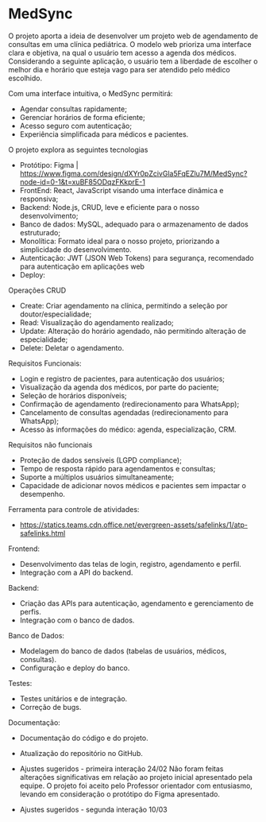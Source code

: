 # MedSync
O projeto aporta a ideia de desenvolver um projeto web de agendamento de consultas em uma clínica pediátrica. O modelo web prioriza 
uma interface clara e objetiva, na qual o usuário tem acesso a agenda dos médicos. Considerando a seguinte aplicação, o usuário tem 
a liberdade de escolher o melhor dia e horário que esteja vago para ser atendido pelo médico escolhido.

Com uma interface intuitiva, o MedSync permitirá:
  - Agendar consultas rapidamente;
  - Gerenciar horários de forma eficiente;
  - Acesso seguro com autenticação;
  - Experiência simplificada para médicos e pacientes.

O projeto explora as seguintes tecnologias 
  - Protótipo: Figma | https://www.figma.com/design/dXYr0pZcivGla5FqEZlu7M/MedSync?node-id=0-1&t=xuBF85ODqzFKkprE-1
  - FrontEnd: React, JavaScript visando uma interface dinâmica e responsiva; 
  - Backend: Node.js, CRUD, leve e eficiente para o nosso desenvolvimento; 
  - Banco de dados: MySQL, adequado para o armazenamento de dados estruturado; 
  - Monolítica: Formato ideal para o nosso projeto, priorizando a simplicidade do desenvolvimento.
  - Autenticação: JWT (JSON Web Tokens) para segurança, recomendado para autenticação em aplicações web 
  - Deploy:

Operações CRUD 
  - Create: Criar agendamento na clínica, permitindo a seleção por doutor/especialidade;
  - Read: Visualização do agendamento realizado;
  - Update: Alteração do horário agendado, não permitindo alteração de especialidade;
  - Delete: Deletar o agendamento.

Requisitos Funcionais:  
  - Login e registro de pacientes, para autenticação dos usuários; 
  - Visualização da agenda dos médicos, por parte do paciente; 
  - Seleção de horários disponíveis; 
  - Confirmação de agendamento (redirecionamento para WhatsApp);
  - Cancelamento de consultas agendadas (redirecionamento para WhatsApp);
  - Acesso às informações do médico: agenda, especialização, CRM. 

Requisitos não funcionais  
  - Proteção de dados sensíveis (LGPD compliance);
  - Tempo de resposta rápido para agendamentos e consultas;
  - Suporte a múltiplos usuários simultaneamente;
  - Capacidade de adicionar novos médicos e pacientes sem impactar o desempenho. 

Ferramenta para controle de atividades:
- https://statics.teams.cdn.office.net/evergreen-assets/safelinks/1/atp-safelinks.html

Frontend: 
  - Desenvolvimento das telas de login, registro, agendamento e perfil.
  - Integração com a API do backend.

Backend: 
  - Criação das APIs para autenticação, agendamento e gerenciamento de perfis.
  - Integração com o banco de dados.

Banco de Dados: 
  - Modelagem do banco de dados (tabelas de usuários, médicos, consultas).
  - Configuração e deploy do banco. 

Testes: 
  - Testes unitários e de integração.
  - Correção de bugs. 

Documentação: 
  - Documentação do código e do projeto.
  - Atualização do repositório no GitHub. 

  - Ajustes sugeridos - primeira interação 24/02
Não foram feitas alterações significativas em relação ao projeto inicial apresentado pela equipe. O projeto foi aceito pelo Professor
orientador com entusiasmo, levando em consideração o protótipo do Figma apresentado.

  - Ajustes sugeridos - segunda interação 10/03
